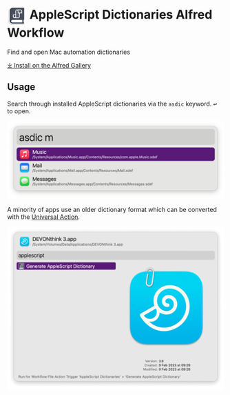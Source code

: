 # <img src='Workflow/icon.png' width='45' align='center' alt='icon'> AppleScript Dictionaries Alfred Workflow

Find and open Mac automation dictionaries

[⤓ Install on the Alfred Gallery](https://alfred.app/workflows/alfredapp/applescript-dictionaries)

## Usage

Search through installed AppleScript dictionaries via the `asdic` keyword. <kbd>↩&#xFE0E;</kbd> to open.

![Alfred results for asdic m](Workflow/images/about/asdicm.png)

A minority of apps use an older dictionary format which can be converted with the [Universal Action](https://www.alfredapp.com/help/features/universal-actions/).

![Universal Action for generating dictionary](Workflow/images/about/newdict.png)
